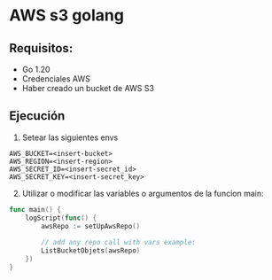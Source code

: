 # AWS s3 golang

## Requisitos:

- Go 1.20
- Credenciales AWS
- Haber creado un bucket de AWS S3


## Ejecución

1) Setear las siguientes envs

```
AWS_BUCKET=<insert-bucket>
AWS_REGION=<insert-region>
AWS_SECRET_ID=<insert-secret_id>
AWS_SECRET_KEY=<insert-secret_key>
```

2) Utilizar o modificar las variables o argumentos de la funcion main:

```go
func main() {
	logScript(func() {
		awsRepo := setUpAwsRepo()
		
		// add any repo call with vars example:
		ListBucketObjets(awsRepo)
	})
}
```
